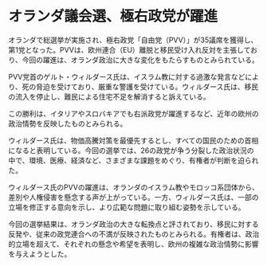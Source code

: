# オランダ議会選、極右政党が躍進

オランダで総選挙が実施され、極右政党「自由党（PVV）」が35議席を獲得し、第1党となった。PVVは、欧州連合（EU）離脱と移民受け入れ反対を主張しており、今回の躍進は、オランダ政治に大きな変化をもたらすものとみられている。

PVV党首のゲルト・ウィルダース氏は、イスラム教に対する過激な発言などにより、死の脅迫を受けており、厳重な警護を受けている。ウィルダース氏は、移民の流入を停止し、難民による住宅不足を解消すると訴えている。

この勝利は、イタリアやスロバキアでも右派政党が躍進するなど、近年の欧州の政治情勢を反映したものとみられる。

ウィルダース氏は、物価高騰対策を最優先するとし、すべての国民のための首相になると表明している。今回の選挙では、26の政党が争う分裂した政治状況の中で、環境、医療、経済など、さまざまな課題をめぐり、有権者が判断を迫られた。

ウィルダース氏のPVVの躍進は、オランダのイスラム教やモロッコ系団体から、差別や人権侵害を懸念する声が上がっている。一方、ウィルダース氏は、一部の立場を修正する意向を示し、より広範な問題に取り組む姿勢を示している。

今回の選挙結果は、オランダ政治の大きな転換点と評されており、移民に対する反発や、従来の政党連合への不満が反映されたものとみられる。有権者は、政治的立場を超えて、それぞれの懸念や希望を表明し、欧州の複雑な政治情勢に影響を与えようとした。
